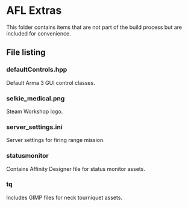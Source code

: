 # AFL Extras

This folder contains items that are not part of the build process but are included for convenience.

## File listing

### defaultControls.hpp

Default Arma 3 GUI control classes.

### selkie_medical.png

Steam Workshop logo.

### server_settings.ini

Server settings for firing range mission.

### statusmonitor

Contains Affinity Designer file for status monitor assets.

### tq

Includes GIMP files for neck tourniquet assets.
